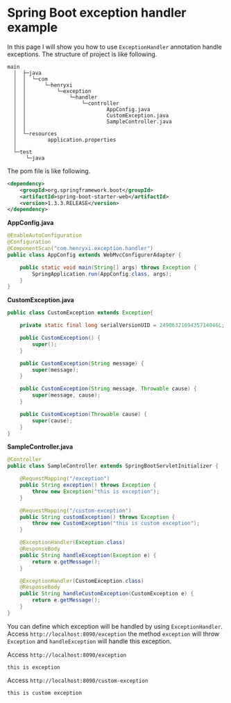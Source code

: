 # Spring Boot exception handler example
In this page I will show you how to use `ExceptionHandler` annotation handle exceptions. The structure of project is 
like following.
```
main
  │  ├─java
  │  │  └─com
  │  │      └─henryxi
  │  │          └─exception
  │  │              └─handler
  │  │                  └─controller
  │  │                          AppConfig.java
  │  │                          CustomException.java
  │  │                          SampleController.java
  │  │
  │  └─resources
  │          application.properties
  │
  └─test
      └─java
```
The pom file is like following.
```xml
<dependency>
    <groupId>org.springframework.boot</groupId>
    <artifactId>spring-boot-starter-web</artifactId>
    <version>1.3.3.RELEASE</version>
</dependency>
```
**AppConfig.java**
```java
@EnableAutoConfiguration
@Configuration
@ComponentScan("com.henryxi.exception.handler")
public class AppConfig extends WebMvcConfigurerAdapter {

    public static void main(String[] args) throws Exception {
        SpringApplication.run(AppConfig.class, args);
    }
}
```
**CustomException.java**
```java
public class CustomException extends Exception{

    private static final long serialVersionUID = 2490632169435714046L;

    public CustomException() {
        super();
    }

    public CustomException(String message) {
        super(message);
    }

    public CustomException(String message, Throwable cause) {
        super(message, cause);
    }

    public CustomException(Throwable cause) {
        super(cause);
    }
}
```
**SampleController.java**
```java
@Controller
public class SampleController extends SpringBootServletInitializer {

    @RequestMapping("/exception")
    public String exception() throws Exception {
        throw new Exception("this is exception");
    }

    @RequestMapping("/custom-exception")
    public String customException() throws Exception {
        throw new CustomException("this is custom exception");
    }

    @ExceptionHandler(Exception.class)
    @ResponseBody
    public String handleException(Exception e) {
        return e.getMessage();
    }

    @ExceptionHandler(CustomException.class)
    @ResponseBody
    public String handleCustomException(CustomException e) {
        return e.getMessage();
    }
}
```
You can define which exception will be handled by using `ExceptionHandler`. Access `http://localhost:8090/exception` 
the method `exception` will throw `Exception` and `handleException` will handle this exception.

Access `http://localhost:8090/exception`
```
this is exception
```

Access `http://localhost:8090/custom-exception`
```
this is custom exception
```